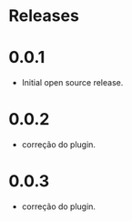 # Releases
# 0.0.1
- Initial open source release.

# 0.0.2
- correção do plugin.

# 0.0.3
- correção do plugin.